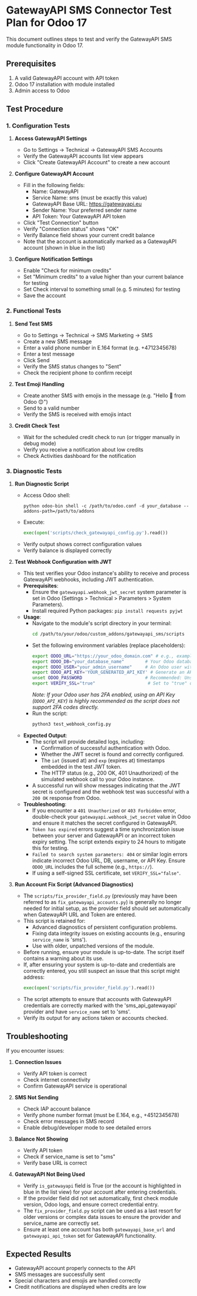 # GatewayAPI SMS Connector Test Plan for Odoo 17

This document outlines steps to test and verify the GatewayAPI SMS module functionality in Odoo 17.

## Prerequisites

1. A valid GatewayAPI account with API token
2. Odoo 17 installation with module installed
3. Admin access to Odoo

## Test Procedure

### 1. Configuration Tests

1. **Access GatewayAPI Settings**
   - Go to Settings → Technical → GatewayAPI SMS Accounts
   - Verify the GatewayAPI accounts list view appears
   - Click "Create GatewayAPI Account" to create a new account

2. **Configure GatewayAPI Account**
   - Fill in the following fields:
     - Name: GatewayAPI
     - Service Name: sms (must be exactly this value)
     - GatewayAPI Base URL: https://gatewayapi.eu
     - Sender Name: Your preferred sender name
     - API Token: Your GatewayAPI API token
   - Click "Test Connection" button
   - Verify "Connection status" shows "OK"
   - Verify Balance field shows your current credit balance
   - Note that the account is automatically marked as a GatewayAPI account (shown in blue in the list)

3. **Configure Notification Settings**
   - Enable "Check for minimum credits"
   - Set "Minimum credits" to a value higher than your current balance for testing
   - Set Check interval to something small (e.g. 5 minutes) for testing
   - Save the account

### 2. Functional Tests

1. **Send Test SMS**
   - Go to Settings → Technical → SMS Marketing → SMS
   - Create a new SMS message
   - Enter a valid phone number in E.164 format (e.g. +4712345678)
   - Enter a test message
   - Click Send
   - Verify the SMS status changes to "Sent"
   - Check the recipient phone to confirm receipt

2. **Test Emoji Handling**
   - Create another SMS with emojis in the message (e.g. "Hello 👋 from Odoo 😊")
   - Send to a valid number
   - Verify the SMS is received with emojis intact

3. **Credit Check Test**
   - Wait for the scheduled credit check to run (or trigger manually in debug mode)
   - Verify you receive a notification about low credits
   - Check Activities dashboard for the notification

### 3. Diagnostic Tests

1. **Run Diagnostic Script**
   - Access Odoo shell:
     ```
     python odoo-bin shell -c /path/to/odoo.conf -d your_database --addons-path=/path/to/addons
     ```
   - Execute:
     ```python
     exec(open('scripts/check_gatewayapi_config.py').read())
     ```
   - Verify output shows correct configuration values
   - Verify balance is displayed correctly

2. **Test Webhook Configuration with JWT**
   - This test verifies your Odoo instance's ability to receive and process GatewayAPI webhooks, including JWT authentication.
   - **Prerequisites**:
     - Ensure the `gatewayapi.webhook_jwt_secret` system parameter is set in Odoo (Settings > Technical > Parameters > System Parameters).
     - Install required Python packages: `pip install requests pyjwt`
   - **Usage**:
     - Navigate to the module's script directory in your terminal:
       ```bash
       cd /path/to/your/odoo/custom_addons/gatewayapi_sms/scripts
       ```
     - Set the following environment variables (replace placeholders):
       ```bash
       export ODOO_URL="https://your_odoo_domain.com" # e.g., example.com or localhost:8069
       export ODOO_DB="your_database_name"        # Your Odoo database name
       export ODOO_USER="your_admin_username"     # An Odoo user with API access (e.g., admin)
       export ODOO_API_KEY='YOUR_GENERATED_API_KEY' # Generate an API key for ODOO_USER in Odoo (My Profile -> Account Security -> API Keys)
       unset ODOO_PASSWORD                        # Recommended: Unset password if using API key
       export VERIFY_SSL="true"                    # Set to "true" or "false" based on your SSL certificate setup
       ```
       *Note: If your Odoo user has 2FA enabled, using an API Key (`ODOO_API_KEY`) is highly recommended as the script does not support 2FA codes directly.* 
     - Run the script:
       ```bash
       python3 test_webhook_config.py
       ```
   - **Expected Output**:
     - The script will provide detailed logs, including:
       - Confirmation of successful authentication with Odoo.
       - Whether the JWT secret is found and correctly configured.
       - The `iat` (issued at) and `exp` (expires at) timestamps embedded in the test JWT token.
       - The HTTP status (e.g., 200 OK, 401 Unauthorized) of the simulated webhook call to your Odoo instance.
     - A successful run will show messages indicating that the JWT secret is configured and the webhook test was successful with a `200 OK` response from Odoo.
   - **Troubleshooting**:
     - If you encounter a `401 Unauthorized` or `403 Forbidden` error, double-check your `gatewayapi.webhook_jwt_secret` value in Odoo and ensure it matches the secret configured in GatewayAPI.
     - `Token has expired` errors suggest a time synchronization issue between your server and GatewayAPI or an incorrect token expiry setting. The script extends expiry to 24 hours to mitigate this for testing.
     - `Failed to search system parameters: 404` or similar login errors indicate incorrect Odoo URL, DB, username, or API Key. Ensure `ODOO_URL` includes the full scheme (e.g., `https://`).
     - If using a self-signed SSL certificate, set `VERIFY_SSL="false"`.

3. **Run Account Fix Script (Advanced Diagnostics)**
   - The `scripts/fix_provider_field.py` (previously may have been referred to as `fix_gatewayapi_accounts.py`) is generally no longer needed for initial setup, as the provider field should set automatically when GatewayAPI URL and Token are entered.
   - This script is retained for:
     - Advanced diagnostics of persistent configuration problems.
     - Fixing data integrity issues on existing accounts (e.g., ensuring `service_name` is 'sms').
     - Use with older, unpatched versions of the module.
   - Before running, ensure your module is up-to-date. The script itself contains a warning about its use.
   - If, after ensuring your system is up-to-date and credentials are correctly entered, you still suspect an issue that this script might address:
     ```python
     exec(open('scripts/fix_provider_field.py').read())
     ```
   - The script attempts to ensure that accounts with GatewayAPI credentials are correctly marked with the 'sms_api_gatewayapi' provider and have `service_name` set to 'sms'.
   - Verify its output for any actions taken or accounts checked.

## Troubleshooting

If you encounter issues:

1. **Connection Issues**
   - Verify API token is correct
   - Check internet connectivity
   - Confirm GatewayAPI service is operational

2. **SMS Not Sending**
   - Check IAP account balance
   - Verify phone number format (must be E.164, e.g., +4512345678)
   - Check error messages in SMS record
   - Enable debug/developer mode to see detailed errors

3. **Balance Not Showing**
   - Verify API token
   - Check if service_name is set to "sms"
   - Verify base URL is correct

4. **GatewayAPI Not Being Used**
   - Verify `is_gatewayapi` field is True (or the account is highlighted in blue in the list view) for your account after entering credentials.
   - If the provider field did not set automatically, first check module version, Odoo logs, and ensure correct credential entry.
   - The `fix_provider_field.py` script can be used as a last resort for older versions or complex data issues to ensure the provider and service_name are correctly set.
   - Ensure at least one account has both `gatewayapi_base_url` and `gatewayapi_api_token` set for GatewayAPI functionality.

## Expected Results

- GatewayAPI account properly connects to the API
- SMS messages are successfully sent
- Special characters and emojis are handled correctly
- Credit notifications are displayed when credits are low 